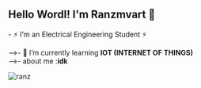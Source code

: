 ## Hello Wordl! I'm Ranzmvart 👋

<!--
**ranzmvart/ranzmvart** is a ✨ _special_ ✨ repository because its `README.md` (this file) appears on your GitHub profile.

Here are some ideas to get you started:

- 🔭 I’m currently working on ...
- 🌱 I’m currently learning ...
- 👯 I’m looking to collaborate on ...
- 🤔 I’m looking for help with ...
- 💬 Ask me about ...
- 📫 How to reach me: ...
- 😄 Pronouns: ...
- ⚡ Fun fact: ...
-->- ⚡ I'm an Electrical Engineering Student ⚡
-->- 🌱 I’m currently learning **IOT (INTERNET OF THINGS)**                                                       
-->- about me :**idk**

![ranz](https://media2.giphy.com/media/v1.Y2lkPTc5MGI3NjExdnU3MmF1ZTA0bWpvY2xnaXQ2MHZ3M2I4eXZlcXFueTd5cHpyanZjOCZlcD12MV9pbnRlcm5hbF9naWZfYnlfaWQmY3Q9Zw/4ilFRqgbzbx4c/giphy.gif)
